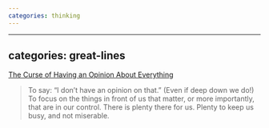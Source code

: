 ```yaml
---
categories: thinking
---
```


---
categories: great-lines
---

<p><a href="https://dailystoic.com/curse-opinion-everything/" target="_blank">The Curse of Having an Opinion About Everything</a></p>

<blockquote>To say: “I don’t have an opinion on that.” (Even if deep down we do!) To focus on the things in front of us that matter, or more importantly, that are in our control. There is plenty there for us. Plenty to keep us busy, and not miserable.</blockquote>
